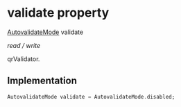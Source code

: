 


# validate property







[AutovalidateMode](https://api.flutter.dev/flutter/widgets/AutovalidateMode.html) validate
  
_<span class="feature">read / write</span>_



<p>qrValidator.</p>



## Implementation

```dart
AutovalidateMode validate = AutovalidateMode.disabled;
```







